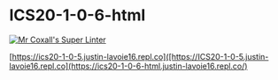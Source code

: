# ICS20-1-0-6-html

[![Mr Coxall's Super Linter](https://github.com/Justin-Lavoie16/ICS2O-Unit1-06-html/workflows/Mr%20Coxall's%20Super%20Linter/badge.svg)](https://github.com/Justin-Lavoie16/ICS2O-Unit1-06-html/actions/)

[https://ics20-1-0-5.justin-lavoie16.repl.co]([https://ICS20-1-0-5.justin-lavoie16.repl.co](https://ics20-1-0-6-html.justin-lavoie16.repl.co/)
